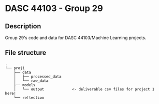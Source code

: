 # DASC 44103 - Group 29
## Description
Group 29's code and data for DASC 44103/Machine Learning projects.
## File structure
```
.
└── proj1
    ├── data
    │   ├── processed_data
    │   └── raw_data
    ├── models
    │   └── output             <- deliverable csv files for project 1 here!
    └── reflection
```
